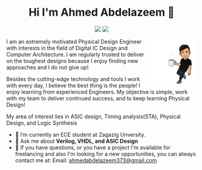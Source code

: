 <h1 align= "center"> Hi I'm Ahmed Abdelazeem 👋 </h1>
<p align="center">
    <a href= "https://twitter.com/Casear98"><img src="https://img.shields.io/badge/twitter-%231FA1F1?style=flat&logo=twitter&logoColor=white"∠></a>
    <a href= "https://www.linkedin.com/in/ahmed-abdelazeem/"><img src="https://img.shields.io/badge/linkedin-%230177B5?style=flat&logo=linkedin&logoColor=white"∠></a>
   </p>	
   
   <img src= "https://github.com/Casear98/Casear98/blob/main/coffee.png" align="right" width="25%">
   

   
I am an extremely motivated Physical Design Engineer with interests in the field of Digital IC Design and Computer Architecture. I am regularly trusted to deliver on the toughest designs because I enjoy finding new approaches and I do not give up!

Besides the cutting-edge technology and tools I work with every day, I believe the best thing is the people! I enjoy learning from experienced Engineers. My objective is simple, work with my team to deliver continued success, and to keep learning Physical Design!

My area of interest lies in ASIC design, Timing analysis(STA), Physical Design, and Logic Synthesis


- 🔭 I’m currently an ECE student at Zagazig Unversity.
- 💬 Ask me about **Verilog, VHDL, and ASIC Design**
- 💼 If you have questions, or you have a project I'm available for freelancing and also I'm looking for a new opportunities, you can always contact me at:
Email: ahmedabdelazeem373@gmail.com
